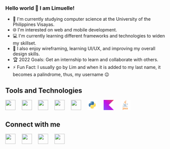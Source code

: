 ### Hello world 👋 I am Limuelle!

- 🏫 I'm currently studying computer science at the University of the Philippines Visayas.
- 🌐 I'm interested on web and mobile development. 
- 💻 I'm currently learning different frameworks and technologies to widen my skillset.
- 🎨 I also enjoy wireframing, learning UI/UX, and improving my overall design skills.
- 🏆 2022 Goals: Get an internship to learn and collaborate with others.
- ⚡ Fun Fact: I usually go by Lim and when it is added to my last name, it becomes a palindrome, thus, my username 😉

## Tools and Technologies
<span><img height="32" width="32" src="https://cdn.jsdelivr.net/gh/devicons/devicon/icons/vscode/vscode-original.svg" /></span>
&nbsp;
&nbsp;
<span><img height="32" width="32" src="https://cdn.jsdelivr.net/gh/devicons/devicon/icons/html5/html5-original.svg" /></span>
&nbsp;
&nbsp;
<span><img height="32" width="32" src="https://cdn.jsdelivr.net/gh/devicons/devicon/icons/css3/css3-original.svg" /></span>
&nbsp;
&nbsp;
<span><img height="32" width="32" src="https://cdn.jsdelivr.net/gh/devicons/devicon/icons/javascript/javascript-original.svg" /></span>
&nbsp;
&nbsp;
<span><img height="32" width="32" src="https://cdn.jsdelivr.net/gh/devicons/devicon/icons/git/git-original.svg" /></span>
&nbsp;
&nbsp;
<span><img height="32" width="32" src="https://raw.githubusercontent.com/github/explore/80688e429a7d4ef2fca1e82350fe8e3517d3494d/topics/python/python.png" /></span>
&nbsp;
&nbsp;
<span><img height="32" width="32" src="https://raw.githubusercontent.com/github/explore/4479d2a2c854198cb00160f8593519c14dc3b905/topics/kotlin/kotlin.png" /></span>
&nbsp;
&nbsp;
<span><img height="32" width="32" src="https://raw.githubusercontent.com/github/explore/5b3600551e122a3277c2c5368af2ad5725ffa9a1/topics/java/java.png" /></span>
&nbsp;
&nbsp;

## Connect with me
<a href="https://www.linkedin.com/in/limuelle-alamil/"><img height="32" width="32" src="https://cdn.jsdelivr.net/npm/simple-icons@v6/icons/linkedin.svg" /></a>
&nbsp;
&nbsp;
<a href="https://www.instagram.com/invites/contact/?i=dpndkdukp4uo&utm_content=nkwvnqo"><img height="32" width="32" src="https://cdn.jsdelivr.net/npm/simple-icons@v6/icons/instagram.svg" /></a>
&nbsp;
&nbsp;
<a href="https://www.facebook.com/profile.php?id=100007186186646"><img height="32" width="32" src="https://cdn.jsdelivr.net/npm/simple-icons@v6/icons/facebook.svg" /></a>
&nbsp;
&nbsp;
<a href="https://twitter.com/lim_ala_mil?t=cdArRbngv-k2rfj_W_JIQQ&s=09"><img height="32" width="32" src="https://cdn.jsdelivr.net/npm/simple-icons@v6/icons/twitter.svg" /></a>
&nbsp;
&nbsp;

<!--
**palimdrome/palimdrome** is a ✨ _special_ ✨ repository because its `README.md` (this file) appears on your GitHub profile.

Here are some ideas to get you started:

- 🔭 I’m currently working on ...
- 🌱 I’m currently learning ...
- 👯 I’m looking to collaborate on ...
- 🤔 I’m looking for help with ...
- 💬 Ask me about ...
- 📫 How to reach me: ...
- 😄 Pronouns: ...
- ⚡ Fun fact: ...

Tutorial I used: https://youtu.be/n6d4KHSKqGk
-->
